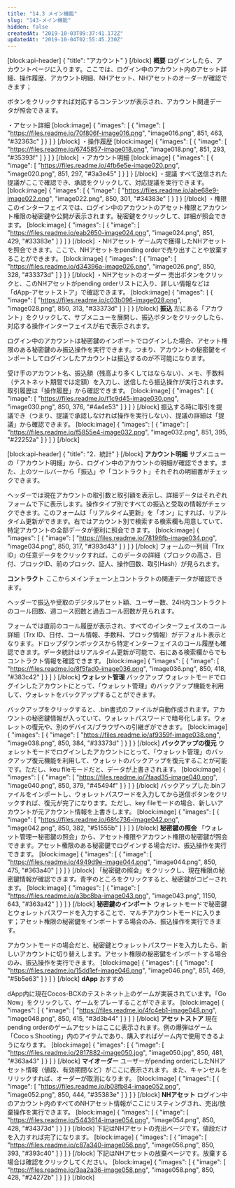 ```yaml
---
title: "14.3 メイン機能"
slug: "143-メイン機能"
hidden: false
createdAt: "2019-10-03T09:37:41.172Z"
updatedAt: "2019-10-04T02:55:45.230Z"
---
```

[block:api-header]
{
  "title": "アカウント"
}
[/block]
**概要**
ログインしたら、アカウントページに入ります。ここでは、ログイン中のアカウント内のアセット詳細、操作履歴、アカウント明細、NHアセット、NHアセットのオーダーが確認できます；

ボタンをクリックすれば対応するコンテンツが表示され、アカウント関連データが照会できます。

・アセット詳細
[block:image]
{
  "images": [
    {
      "image": [
        "https://files.readme.io/70f806f-image016.png",
        "image016.png",
        851,
        463,
        "#32363c"
      ]
    }
  ]
}
[/block]
・操作履歴
[block:image]
{
  "images": [
    {
      "image": [
        "https://files.readme.io/6745857-image018.png",
        "image018.png",
        851,
        293,
        "#35393f"
      ]
    }
  ]
}
[/block]
・アカウント明細
[block:image]
{
  "images": [
    {
      "image": [
        "https://files.readme.io/4fb6e5e-image020.png",
        "image020.png",
        851,
        297,
        "#3a3e45"
      ]
    }
  ]
}
[/block]
・提議
すべて送信された提議がここで確認でき、承認をクリックして、対応提議を実行できます。
[block:image]
{
  "images": [
    {
      "image": [
        "https://files.readme.io/abe68e9-image022.png",
        "image022.png",
        850,
        301,
        "#34383e"
      ]
    }
  ]
}
[/block]
・権限
このインターフェイスでは、ログイン中のアカウントのアセット権限とアカウント権限の秘密鍵や公開が表示されます。秘密鍵をクリックして、詳細が照会できます。
[block:image]
{
  "images": [
    {
      "image": [
        "https://files.readme.io/eab2650-image024.png",
        "image024.png",
        851,
        429,
        "#33383e"
      ]
    }
  ]
}
[/block]
・NHアセット
ゲーム内で獲得したNHアセットを照会できます。ここで、NHアセットをpending orderで売り出すことや放棄することができます。
[block:image]
{
  "images": [
    {
      "image": [
        "https://files.readme.io/d34396a-image026.png",
        "image026.png",
        850,
        328,
        "#33373d"
      ]
    }
  ]
}
[/block]
・NHアセットのオーダー
売出ボタンをクリックと、このNHアセットがpending orderリストに入り、詳しい情報などは「dApp-アセットストア」で確認できます。
[block:image]
{
  "images": [
    {
      "image": [
        "https://files.readme.io/c03b096-image028.png",
        "image028.png",
        850,
        313,
        "#33373d"
      ]
    }
  ]
}
[/block]
**振込**
左にある「アカウント」をクリックして、サブメニューを展開し、振込ボタンをクリックしたら、対応する操作インターフェイスが右で表示されます。

ログイン中のアカウントは秘密鍵のインポートでログインした場合、アセット権限のある秘密鍵のみ振込操作を実行できます。つまり、アカウントの秘密鍵をインポートしてログインしたアカウントは振込するのが不可能になります。

受け手のアカウント名、振込額（残高より多くしてはならない）、メモ、手数料（テストネット期間では定額）を入力し、送信したら振込操作が実行されます。取引履歴は「操作履歴」から確認できます。
[block:image]
{
  "images": [
    {
      "image": [
        "https://files.readme.io/f1c9d45-image030.png",
        "image030.png",
        850,
        376,
        "#4a4e53"
      ]
    }
  ]
}
[/block]
振込する時に取引を提議でき（つまり、提議で承認しなければ操作を実行しない）、提議の詳細は「提議」から確認できます。
[block:image]
{
  "images": [
    {
      "image": [
        "https://files.readme.io/f5855e4-image032.png",
        "image032.png",
        851,
        395,
        "#22252a"
      ]
    }
  ]
}
[/block]

[block:api-header]
{
  "title": "2．統計"
}
[/block]
**アカウント明細**
サブメニューの「アカウント明細」から、ログイン中のアカウントの明細が確認できます。また、上のツールバーから「振込」や「コントラクト」それぞれの明細書がチェックできます。

ヘッダーでは現在アカウントの取引数と取引額を表示し、詳細データはそれぞれフォームで下に表示します。操作タイプ別ですべての振込と受取の情報がチェックできます。このフォームは「リアルタイム更新」を「オン」にすれば、リアルタイム更新ができます。右ではアカウント別で検索する検索欄も用意していて、特定アカウントの全部データが便利に照会できます。
[block:image]
{
  "images": [
    {
      "image": [
        "https://files.readme.io/78196fb-image034.png",
        "image034.png",
        850,
        317,
        "#393d43"
      ]
    }
  ]
}
[/block]
フォームの一列目「Trx ID」の任意データをクリックすれば、このデータの詳細（ブロックの高さ、日付、ブロックID、前のブロック、証人、操作回数、取引Hash）が見られます。

**コントラクト**
ここからメインチェーン上コントラクトの関連データが確認できます。

ヘッダーで振込や受取のデジタルアセット額、ユーザー数、24H内コントラクトのコール回数、週コース回数と過去コール回数が見られます。

フォームでは直前のコール履歴が表示され、すべてのインターフェイスのコール詳細（Trx ID、日付、コール情報、手数料、ブロック情報）がデフォルト表示となります。ドロップダウンボックスから特定インターフェイスのコール履歴も確認できます。データ統計はリアルタイム更新が可能で、右にある検索欄からでもコントラクト情報を確認できます。
[block:image]
{
  "images": [
    {
      "image": [
        "https://files.readme.io/8f5fad0-image036.png",
        "image036.png",
        850,
        418,
        "#383c42"
      ]
    }
  ]
}
[/block]
**ウォレット管理**
バックアップ
ウォレットモードでログインしたアカウントにとって、「ウォレット管理」のバックアップ機能を利用して、ウォレットをバックアップすることができます。

バックアップをクリックすると、.bin書式のファイルが自動作成されます。アカウントの秘密鍵情報が入っていて、ウォレットパスワードで暗号化します。ウォレットの復元や、別のデバイス/ブラウザへの引継ぎができます。
[block:image]
{
  "images": [
    {
      "image": [
        "https://files.readme.io/af9359f-image038.png",
        "image038.png",
        850,
        384,
        "#33373d"
      ]
    }
  ]
}
[/block]
**バックアップの復元**
ウォレットモードでログインしたアカウントにとって、「ウォレット管理」のバックアップ復元機能を利用して、ウォレットのバックアップを復元することが可能です。ただし、keu fileモードだと、データが上書きされます。
[block:image]
{
  "images": [
    {
      "image": [
        "https://files.readme.io/7faad35-image040.png",
        "image040.png",
        850,
        379,
        "#45494f"
      ]
    }
  ]
}
[/block]
バックアップした.binファイルをインポートし、ウォレットパスワードを入力してから送信ボタンをクリックすれば、復元が完了になります。ただし、key fileモードの場合、新しいアカウントが元アカウント情報を上書きします。
[block:image]
{
  "images": [
    {
      "image": [
        "https://files.readme.io/68fc736-image042.png",
        "image042.png",
        850,
        382,
        "#51555b"
      ]
    }
  ]
}
[/block]
**秘密鍵の照会**
「ウォレット管理ー秘密鍵の照会」から、アセット権限やアカウント権限の秘密鍵が照会できます。アセット権限のある秘密鍵でログインする場合だけ、振込操作を実行できます。
[block:image]
{
  "images": [
    {
      "image": [
        "https://files.readme.io/4949d9e-image044.png",
        "image044.png",
        850,
        475,
        "#363a40"
      ]
    }
  ]
}
[/block]
「秘密鍵の照会」をクリックし、現在権限の秘密鍵情報が確認できます。青字のところをクリックすると、秘密鍵がコピーされます。
[block:image]
{
  "images": [
    {
      "image": [
        "https://files.readme.io/a3bc8ba-image043.png",
        "image043.png",
        1150,
        643,
        "#363a42"
      ]
    }
  ]
}
[/block]
**秘密鍵のインポート**
ウォレットモードで秘密鍵とウォレットパスワードを入力することで、マルチアカウントモードに入ります；アセット権限の秘密鍵をインポートする場合のみ、振込操作を実行できます。

アカウントモードの場合だと、秘密鍵とウォレットパスワードを入力したら、新しいアカウントに切り替えします。アセット権限の秘密鍵をインポートする場合のみ、振込操作を実行できます。
[block:image]
{
  "images": [
    {
      "image": [
        "https://files.readme.io/15dd1ef-image046.png",
        "image046.png",
        851,
        469,
        "#5b5e63"
      ]
    }
  ]
}
[/block]
**dApp**
おすすめ

dApp内に現在Cocos-BCXのテストネット上のゲームが実装されています。「Go　Now」をクリックして、ゲームをプレーすることができます。
[block:image]
{
  "images": [
    {
      "image": [
        "https://files.readme.io/4fc4eb1-image048.png",
        "image048.png",
        850,
        415,
        "#3d3b44"
      ]
    }
  ]
}
[/block]
**アセットストア**
現在pending orderのゲームアセットはここに表示されます。例の爆弾はゲーム「CocoｓShooting」内のアイテムであり、購入すればゲーム内で使用できるようになります。
[block:image]
{
  "images": [
    {
      "image": [
        "https://files.readme.io/2817882-image050.jpg",
        "image050.jpg",
        850,
        481,
        "#363a43"
      ]
    }
  ]
}
[/block]
**マイオーダー**
ユーザーがpending orderにしたNHアセット情報（値段、有効期間など）がここに表示されます。また、キャンセルをリリックすれば、オーダーが取消になります。
[block:image]
{
  "images": [
    {
      "image": [
        "https://files.readme.io/b08fb84-image052.png",
        "image052.png",
        850,
        444,
        "#35383e"
      ]
    }
  ]
}
[/block]
**NHアセット**
ログイン中のアカウント内のすべてのNHアセット情報がここにリスティングされ、売出/放棄操作を実行できます。
[block:image]
{
  "images": [
    {
      "image": [
        "https://files.readme.io/5443614-image054.png",
        "image054.png",
        850,
        428,
        "#34373d"
      ]
    }
  ]
}
[/block]
下記はNHアセットの売出ページです。値段だけを入力すれば完了になります。
[block:image]
{
  "images": [
    {
      "image": [
        "https://files.readme.io/c87a340-image056.png",
        "image056.png",
        850,
        393,
        "#393c40"
      ]
    }
  ]
}
[/block]
下記はNHアセットの放棄ページです。放棄する場合は確認をクリックしてください。
[block:image]
{
  "images": [
    {
      "image": [
        "https://files.readme.io/3aa2a36-image058.png",
        "image058.png",
        850,
        428,
        "#24272b"
      ]
    }
  ]
}
[/block]